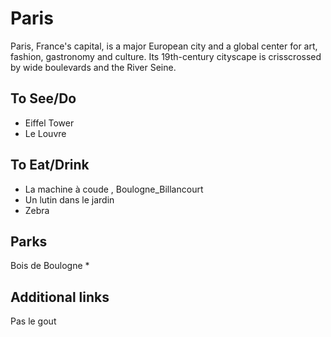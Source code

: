 # Paris

Paris, France's capital, is a major European city and a global center for art, fashion, gastronomy and culture. Its 19th-century cityscape is crisscrossed by wide boulevards and the River Seine. 

## To See/Do

* Eiffel Tower
* Le Louvre

## To Eat/Drink

* La machine à coude , Boulogne_Billancourt
* Un lutin dans le jardin
* Zebra

## Parks
Bois de Boulogne
*

## Additional links
Pas le gout
